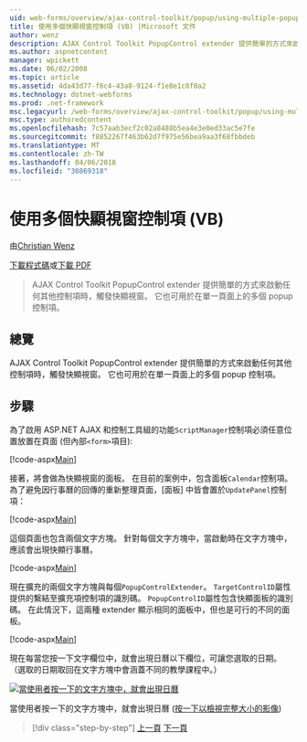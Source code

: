 ```yaml
---
uid: web-forms/overview/ajax-control-toolkit/popup/using-multiple-popup-controls-vb
title: 使用多個快顯視窗控制項 (VB) |Microsoft 文件
author: wenz
description: AJAX Control Toolkit PopupControl extender 提供簡單的方式來啟動任何其他控制項時，觸發快顯視窗。 此外，也可以使用 m...
ms.author: aspnetcontent
manager: wpickett
ms.date: 06/02/2008
ms.topic: article
ms.assetid: 4da43d77-f6c4-43a8-9124-f1e8e1c8f0a2
ms.technology: dotnet-webforms
ms.prod: .net-framework
msc.legacyurl: /web-forms/overview/ajax-control-toolkit/popup/using-multiple-popup-controls-vb
msc.type: authoredcontent
ms.openlocfilehash: 7c57aab3ecf2c02a8488b5ea4e3e0ed33ac5e7fe
ms.sourcegitcommit: f8852267f463b62d7f975e56bea9aa3f68fbbdeb
ms.translationtype: MT
ms.contentlocale: zh-TW
ms.lasthandoff: 04/06/2018
ms.locfileid: "30869318"
---
```

<a name="using-multiple-popup-controls-vb"></a>使用多個快顯視窗控制項 (VB)
====================
由[Christian Wenz](https://github.com/wenz)

[下載程式碼](http://download.microsoft.com/download/9/3/f/93f8daea-bebd-4821-833b-95205389c7d0/PopupControl1.vb.zip)或[下載 PDF](http://download.microsoft.com/download/2/d/c/2dc10e34-6983-41d4-9c08-f78f5387d32b/popupcontrol1VB.pdf)

> AJAX Control Toolkit PopupControl extender 提供簡單的方式來啟動任何其他控制項時，觸發快顯視窗。 它也可用於在單一頁面上的多個 popup 控制項。


## <a name="overview"></a>總覽

AJAX Control Toolkit PopupControl extender 提供簡單的方式來啟動任何其他控制項時，觸發快顯視窗。 它也可用於在單一頁面上的多個 popup 控制項。

## <a name="steps"></a>步驟

為了啟用 ASP.NET AJAX 和控制工具組的功能`ScriptManager`控制項必須任意位置放置在頁面 (但內部`<form>`項目):

[!code-aspx[Main](using-multiple-popup-controls-vb/samples/sample1.aspx)]

接著，將會做為快顯視窗的面板。 在目前的案例中，包含面板`Calendar`控制項。 為了避免因行事曆的回傳的重新整理頁面，[面板] 中皆會置於`UpdatePanel`控制項：

[!code-aspx[Main](using-multiple-popup-controls-vb/samples/sample2.aspx)]

這個頁面也包含兩個文字方塊。 針對每個文字方塊中，當啟動時在文字方塊中，應該會出現快顯行事曆。

[!code-aspx[Main](using-multiple-popup-controls-vb/samples/sample3.aspx)]

現在擴充的兩個文字方塊與每個`PopupControlExtender`。 `TargetControlID`屬性提供的繫結至擴充項控制項的識別碼。 `PopupControlID`屬性包含快顯面板的識別碼。 在此情況下，這兩種 extender 顯示相同的面板中，但也是可行的不同的面板。

[!code-aspx[Main](using-multiple-popup-controls-vb/samples/sample4.aspx)]

現在每當您按一下文字欄位中，就會出現日曆以下欄位，可讓您選取的日期。 （選取的日期取回在文字方塊中會涵蓋不同的教學課程中。）


[![當使用者按一下的文字方塊中，就會出現日曆](using-multiple-popup-controls-vb/_static/image2.png)](using-multiple-popup-controls-vb/_static/image1.png)

當使用者按一下的文字方塊中，就會出現日曆 ([按一下以檢視完整大小的影像](using-multiple-popup-controls-vb/_static/image3.png))

> [!div class="step-by-step"]
> [上一頁](handling-postbacks-from-a-popup-control-without-an-updatepanel-cs.md)
> [下一頁](handling-postbacks-from-a-popup-control-with-an-updatepanel-vb.md)

